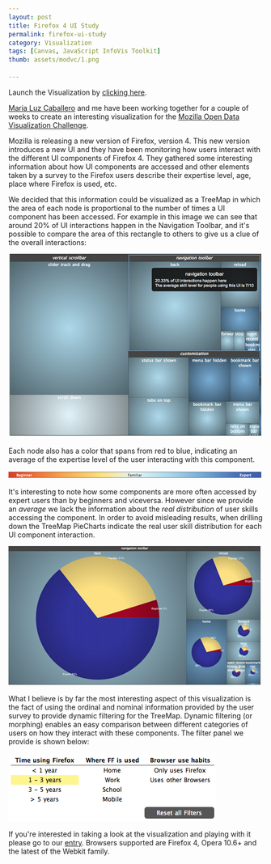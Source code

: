 ```yaml
---
layout: post
title: Firefox 4 UI Study
permalink: firefox-ui-study
category: Visualization
tags: [Canvas, JavaScript InfoVis Toolkit]
thumb: assets/modvc/1.png

---
```


Launch the Visualization by [clicking here](http://blog.thejit.org/assets/modvc/pilot/pilot.html).

[Maria Luz Caballero](http://uxnerd.com/) and me have been working together for a couple of
weeks to create an interesting visualization for the
[Mozilla Open Data Visualization Challenge](http://design-challenge.mozillalabs.com/open-data/OpenDataCompetition/).

Mozilla is releasing a new version of Firefox, version 4. This new version introduces
a new UI and they have been monitoring how users interact with
the different UI components of Firefox 4. They gathered some
interesting information about how UI components are accessed
and other elements taken by a survey to the Firefox users describe their expertise level, age, place where Firefox is used, etc.

We decided that this information could be visualized as a TreeMap in which the area of each node is proportional to the number of times a UI component has been accessed. For example in this
image we can see that around 20% of UI interactions happen in the Navigation Toolbar, and it's possible to compare the area of this rectangle to others to give us a clue of the overall interactions:

![Navigation Toolbar access tooltip image](/assets/modvc/tm1.png)

Each node also has a color that spans from red to blue, indicating an average of the expertise level of the user interacting with this component.

![Color span gradient](/assets/modvc/tm2.png)

It's interesting to note how some components are more often accessed by expert users than by beginners and viceversa. However since we provide an *average* we lack
the information about the *real distribution* of user skills accessing the component. In order to avoid misleading results, when drilling down the TreeMap
PieCharts indicate the real user skill distribution for each UI component interaction.

![PieCharts as nodes for skill distribution](/assets/modvc/tm3.png)

What I believe is by far the most interesting aspect of this visualization is the fact of using the ordinal and nominal information provided by the user survey
to provide dynamic filtering for the TreeMap. Dynamic filtering (or morphing) enables an easy comparison between different categories of users on how they interact with
these components. The filter panel we provide is shown below:

![Dynamic Filtering Panel](/assets/modvc/tm4.png)

If you're interested in taking a look at the visualization and playing with it please go to our [entry](http://blog.thejit.org/assets/modvc/pilot/pilot.html).
Browsers supported are Firefox 4, Opera 10.6+ and the latest of the Webkit family.

